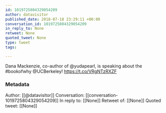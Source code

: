 ```yaml
---
id: 1019725804329054209
author: datavisitor
published_date: 2018-07-18 23:29:11 +00:00
conversation_id: 1019725804329054209
in_reply_to: None
retweet: None
quoted_tweet: None
type: tweet
tags:

---
```


Dana Mackenzie, co-author of @yudapearl, is speaking about the #bookofwhy @UCBerkeley! https://t.co/VRgNTzRXZF

### Metadata

Author: [[@datavisitor]]
Conversation: [[conversation-1019725804329054209]]
In reply to: [[None]]
Retweet of: [[None]]
Quoted tweet: [[None]]
